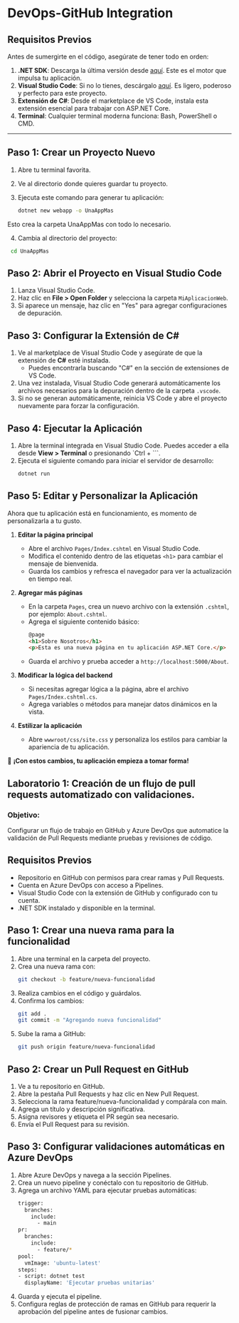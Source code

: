# DevOps-GitHub Integration


## Requisitos Previos

Antes de sumergirte en el código, asegúrate de tener todo en orden:

1. **.NET SDK**: Descarga la última versión desde [aquí](https://dotnet.microsoft.com/download). Este es el motor que impulsa tu aplicación.
2. **Visual Studio Code**: Si no lo tienes, descárgalo [aquí](https://code.visualstudio.com/). Es ligero, poderoso y perfecto para este proyecto.
3. **Extensión de C#**: Desde el marketplace de VS Code, instala esta extensión esencial para trabajar con ASP.NET Core.
4. **Terminal**: Cualquier terminal moderna funciona: Bash, PowerShell o CMD.

---

## Paso 1: Crear un Proyecto Nuevo

1. Abre tu terminal favorita.
2. Ve al directorio donde quieres guardar tu proyecto.
3. Ejecuta este comando para generar tu aplicación:
   
   ```bash
   dotnet new webapp -o UnaAppMas 

  Esto crea la carpeta UnaAppMas con todo lo necesario.

4. Cambia al directorio del proyecto:
  
  ```bash
   cd UnaAppMas
```

## Paso 2: Abrir el Proyecto en Visual Studio Code

1. Lanza Visual Studio Code.
2. Haz clic en **File > Open Folder** y selecciona la carpeta `MiAplicacionWeb`.
3. Si aparece un mensaje, haz clic en "Yes" para agregar configuraciones de depuración.

## Paso 3: Configurar la Extensión de C#

1. Ve al marketplace de Visual Studio Code y asegúrate de que la extensión de **C#** esté instalada.
   - Puedes encontrarla buscando "C#" en la sección de extensiones de VS Code.
2. Una vez instalada, Visual Studio Code generará automáticamente los archivos necesarios para la depuración dentro de la carpeta `.vscode`.
3. Si no se generan automáticamente, reinicia VS Code y abre el proyecto nuevamente para forzar la configuración.

## Paso 4: Ejecutar la Aplicación

1. Abre la terminal integrada en Visual Studio Code. Puedes acceder a ella desde **View > Terminal** o presionando `Ctrl + ```.
2. Ejecuta el siguiente comando para iniciar el servidor de desarrollo:
   ```bash
   dotnet run

## Paso 5: Editar y Personalizar la Aplicación

Ahora que tu aplicación está en funcionamiento, es momento de personalizarla a tu gusto.

1. **Editar la página principal**  
   - Abre el archivo `Pages/Index.cshtml` en Visual Studio Code.
   - Modifica el contenido dentro de las etiquetas `<h1>` para cambiar el mensaje de bienvenida.
   - Guarda los cambios y refresca el navegador para ver la actualización en tiempo real.

2. **Agregar más páginas**  
   - En la carpeta `Pages`, crea un nuevo archivo con la extensión `.cshtml`, por ejemplo: `About.cshtml`.
   - Agrega el siguiente contenido básico:
     ```html
     @page
     <h1>Sobre Nosotros</h1>
     <p>Esta es una nueva página en tu aplicación ASP.NET Core.</p>
     ```
   - Guarda el archivo y prueba acceder a `http://localhost:5000/About`.

3. **Modificar la lógica del backend**  
   - Si necesitas agregar lógica a la página, abre el archivo `Pages/Index.cshtml.cs`.
   - Agrega variables o métodos para manejar datos dinámicos en la vista.

4. **Estilizar la aplicación**  
   - Abre `wwwroot/css/site.css` y personaliza los estilos para cambiar la apariencia de tu aplicación.

🚀 **¡Con estos cambios, tu aplicación empieza a tomar forma!** 


## Laboratorio 1: Creación de un flujo de pull requests automatizado con validaciones.

### Objetivo:

Configurar un flujo de trabajo en GitHub y Azure DevOps que automatice la validación de Pull Requests mediante pruebas y revisiones de código.

## Requisitos Previos

- Repositorio en GitHub con permisos para crear ramas y Pull Requests.
- Cuenta en Azure DevOps con acceso a Pipelines.
- Visual Studio Code con la extensión de GitHub y configurado con tu cuenta.
- .NET SDK instalado y disponible en la terminal.

## Paso 1: Crear una nueva rama para la funcionalidad

1. Abre una terminal en la carpeta del proyecto.
2. Crea una nueva rama con:
   ```bash
   git checkout -b feature/nueva-funcionalidad

3. Realiza cambios en el código y guárdalos.
4. Confirma los cambios:
   ```bash
   git add .
   git commit -m "Agregando nueva funcionalidad"

5. Sube la rama a GitHub:
   ```bash
   git push origin feature/nueva-funcionalidad

## Paso 2: Crear un Pull Request en GitHub

1. Ve a tu repositorio en GitHub.
2. Abre la pestaña Pull Requests y haz clic en New Pull Request.
3. Selecciona la rama feature/nueva-funcionalidad y compárala con main.
4. Agrega un título y descripción significativa.
5. Asigna revisores y etiqueta el PR según sea necesario.
6. Envía el Pull Request para su revisión.

## Paso 3: Configurar validaciones automáticas en Azure DevOps

1. Abre Azure DevOps y navega a la sección Pipelines.
2. Crea un nuevo pipeline y conéctalo con tu repositorio de GitHub.
3. Agrega un archivo YAML para ejecutar pruebas automáticas:
   ```bash
   trigger:
     branches:
       include:
         - main
   pr:
     branches:
       include:
         - feature/*
   pool:
     vmImage: 'ubuntu-latest'
   steps:
   - script: dotnet test
     displayName: 'Ejecutar pruebas unitarias'

4. Guarda y ejecuta el pipeline.
5. Configura reglas de protección de ramas en GitHub para requerir la aprobación del pipeline antes de fusionar cambios.

